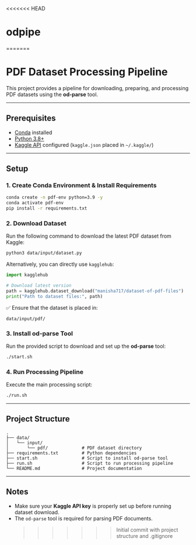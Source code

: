 <<<<<<< HEAD

# odpipe

=======

# PDF Dataset Processing Pipeline

This project provides a pipeline for downloading, preparing, and processing PDF datasets using the **od-parse** tool.

---

## Prerequisites

- [Conda](https://docs.conda.io/en/latest/miniconda.html) installed
- [Python 3.8+](https://www.python.org/)
- [Kaggle API](https://github.com/Kaggle/kaggle-api) configured (`kaggle.json` placed in `~/.kaggle/`)

---

## Setup

### 1. Create Conda Environment & Install Requirements

```bash
conda create -n pdf-env python=3.9 -y
conda activate pdf-env
pip install -r requirements.txt
```

### 2. Download Dataset

Run the following command to download the latest PDF dataset from Kaggle:

```bash
python3 data/input/dataset.py
```

Alternatively, you can directly use `kagglehub`:

```python
import kagglehub

# Download latest version
path = kagglehub.dataset_download("manisha717/dataset-of-pdf-files")
print("Path to dataset files:", path)
```

✅ Ensure that the dataset is placed in:

```
data/input/pdf/
```

### 3. Install od-parse Tool

Run the provided script to download and set up the **od-parse** tool:

```bash
./start.sh
```

### 4. Run Processing Pipeline

Execute the main processing script:

```bash
./run.sh
```

---

## Project Structure

```
.
├── data/
│   └── input/
│       └── pdf/             # PDF dataset directory
├── requirements.txt         # Python dependencies
├── start.sh                 # Script to install od-parse tool
├── run.sh                   # Script to run processing pipeline
└── README.md                # Project documentation
```

---

## Notes

- Make sure your **Kaggle API key** is properly set up before running dataset download.
- The `od-parse` tool is required for parsing PDF documents.
  > > > > > > > Initial commit with project structure and .gitignore
